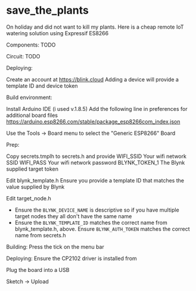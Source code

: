 # save_the_plants
On holiday and did not want to kill my plants.  Here is a cheap remote IoT watering solution using Expressif ES8266


Components:
TODO

Circuit:
TODO


Deploying:

Create an account at https://blink.cloud
Adding a device will provide a template ID and device token



Build environment:

Install Arduino IDE (i used v.1.8.5)
Add the following line in preferences for additional board files
https://arduino.esp8266.com/stable/package_esp8266com_index.json

Use the Tools -> Board menu to select the "Generic ESP8266" Board

Prep:

Copy secrets.tmplh to secrets.h and provide
WIFI_SSID       Your wifi network SSID
WIFI_PASS       Your wifi network password
BLYNK_TOKEN_1   The Blynk supplied target token

Edit blynk_template.h
Ensure you provide a template ID that matches the value supplied by Blynk

Edit target_node.h
- Ensure the `BLYNK_DEVICE_NAME` is descriptive so if you have multiple
target nodes they all don't have the same name
- Ensure the `BLYNK_TEMPLATE_ID` matches the correct name from blynk_template.h, above.
Ensure `BLYNK_AUTH_TOKEN` matches the correct name from secrets.h

Building:
Press the tick on the menu bar

Deploying:
Ensure the CP2102 driver is installed from

Plug the board into a USB

Sketch -> Upload


